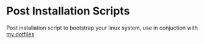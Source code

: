 # Post Installation Scripts

Post installation script to bootstrap your linux system, use in conjuction with [my dotfiles](https://github.com/m42nk/dotfiles)

